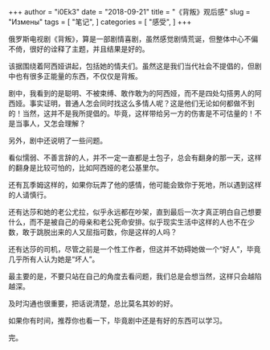 +++
author = "i0Ek3"
date = "2018-09-21"
title = "《背叛》观后感"
slug = "Измены"
tags = [
    "笔记",
]
categories = [
    "感受",
]
+++


俄罗斯电视剧《背叛》，算是一部剧情喜剧，虽然感觉剧情荒诞，但整体中心不偏不倚，很好的诠释了主题，并且结果是好的。

该据围绕着阿西娅讲起，包括她的情夫们。虽然这是我们当代社会不提倡的，但剧中也有很多正能量的东西，不仅仅是背叛。

剧中，我看到的是聪明、不被束缚、敢作敢为的阿西娅，而不是四处勾搭男人的阿西娅。事实证明，普通人怎会同时找这么多情人呢？这是他们无论如何都做不到的！当然，这并不是我所提倡的。毕竟，这样带给另一方的伤害是不可估量的！不是当事人，又怎会理解？

另外，剧中还说明了一些问题。

看似懦弱、不善言辞的人，并不一定一直都是土包子，总会有翻身的那一天，这样的翻身是比较可怕的，比如阿西娅的老公基里尔。

还有瓦季姆这样的，如果你玩弄了他的感情，他可能会致你于死地，所以遇到这样的人请慎行。

还有达莎和她的老公尤拉，似乎永远都在吵架，直到最后一次才真正明白自己想要什么，而不是被自己的母亲和老公死命安排。似乎现实生活中这样的人也不在少数，敢于跳脱出来的人又屈指可数，你是这样的人吗？

还有达莎的司机，尽管之前是一个性工作者，但这并不妨碍她做一个“好人”，毕竟几乎所有人认为她是“坏人”。

最主要的是，不要只站在自己的角度去看问题，我们总是会想当然，这样只会越陷越深。

及时沟通也很重要，把话说清楚，总比莫名其妙的好。

如果你有时间，推荐你也看一下，毕竟剧中还是有好的东西可以学习。

完。



